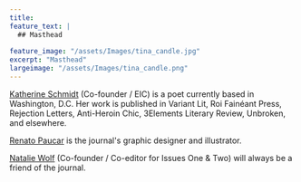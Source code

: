 ```yaml
---
title: 
feature_text: |
  ## Masthead
  
feature_image: "/assets/Images/tina_candle.jpg"
excerpt: "Masthead"
largeimage: "/assets/Images/tina_candle.png"
---
```


[Katherine Schmidt](https://ktschmdt.wordpress.com/creative-writing/) (Co-founder / EIC) is a poet currently based in Washington, D.C. Her work is published in Variant Lit, Roi Fainéant Press, Rejection Letters, Anti-Heroin Chic, 3Elements Literary Review, Unbroken, and elsewhere.

[Renato Paucar](https://www.renatopaucar.com/) is the journal's graphic designer and illustrator.

[Natalie Wolf](https://nwolfmeep.wixsite.com/nmwolf) (Co-founder / Co-editor for Issues One & Two) will always be a friend of the journal.


<!---is a writer and cat enthusiast from Kansas City. Her short fiction and poetry have appeared in Unbroken, Right Hand Pointing, Popshot Quarterly, I-70 Review, and Live Ideas. --->

